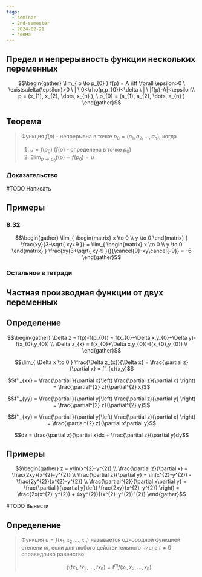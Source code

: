 ```yaml
---
tags:
  - seminar
  - 2nd-semester
  - 2024-02-21
  - геома
---
```


## Предел и непрерывность функции нескольких переменных

$$\begin{gather}
\lim_{ p \to p_{0} } f(p) = A \iff \forall \epsilon>0 \ \exists\delta(\epsilon)>0 \ | \ 0<\rho(p,p_{0})<\delta \ | \ |f(p)-A|<\epsilon\\
p = (x_{1}, x_{2}, \dots, x_{n} ), \ p_{0} = (a_{1}, a_{2}, \dots, a_{n} )
\end{gather}$$
## Теорема

> Функция $f(p)$ - непрерывна в точке $p_{0} = (a_{1}, a_{2}, \dots, a_{n})$, когда 
> 1) $u = f(p_{0})$ ($f(p)$ - определена в точке $p_{0}$)
> 2) $\exists \lim_{ p \to p_{0} } f(p) = f(p_{0}) = u$

### Доказательство

#TODO Написать

## Примеры

### 8.32

$$\begin{gather}
\lim_{ \begin{matrix}
x \to 0 \\
y \to 0
\end{matrix} } \frac{xy}{3-\sqrt{ xy+9 }} = \lim_{ \begin{matrix}
x \to 0 \\
y \to 0
\end{matrix} } \frac{xy(3+\sqrt{ xy-9 })}{\cancel{9}-xy\cancel{-9}} = -6
\end{gather}$$

### Остальное в тетради

## Частная производная функции от двух переменных

## Определение

$$\begin{gather}
\Delta z = f(p)-f(p_{0}) = f(x_{0}+\Delta x,y_{0}+\Delta y)-f(x_{0},y_{0}) \\
\Delta z_{x} = f(x_{0}+\Delta x,y_{0})-f(x_{0},y_{0}) \\
\end{gather}$$

$$\lim_{ \Delta x \to 0 } \frac{\Delta z_{x}}{\Delta x} = \frac{\partial z}{\partial x} = f'_{x}(x,y)$$

$$f''_{xx} = \frac{\partial }{\partial x}\left( \frac{\partial z}{\partial x} \right) = \frac{\partial^{2} z}{\partial^{2} x}$$

$$f''_{yy} = \frac{\partial }{\partial y}\left( \frac{\partial z}{\partial y} \right) = \frac{\partial^{2} z}{\partial^{2} y}$$

$$f''_{xy} = \frac{\partial }{\partial y}\left( \frac{\partial z}{\partial x} \right) = \frac{\partial^{2} z}{\partial x\partial y}$$

$$dz = \frac{\partial z}{\partial x}dx + \frac{\partial z}{\partial y}dy$$
## Примеры

$$\begin{gather}
z = y\ln(x^{2}-y^{2}) \\
\frac{\partial z}{\partial x} = \frac{2xy}{x^{2}-y^{2}} \\
\frac{\partial z}{\partial y} = \ln(x^{2}-y^{2}) - \frac{2y^{2}}{x^{2}-y^{2}} \\
\frac{\partial^{2}}{\partial x\partial y} = \frac{\partial }{\partial y}\left( \frac{2xy}{x^{2}-y^{2}} \right) = \frac{2x(x^{2}-y^{2}) + 4xy^{2}}{(x^{2}-y^{2})^{2}}
\end{gather}$$

#TODO Вынести
## Определение

> Функция $u = f(x_{1}, x_{2}, \dots, x_{n})$ называется однородной функцией степени $m$, если для любого действительного числа $t\neq 0$ справедливо равенство
> 
> $$f(tx_{1}, tx_{2}, \dots, tx_{n} ) = t^{m}f(x_{1}, x_{2}, \dots, x_{n} )$$
